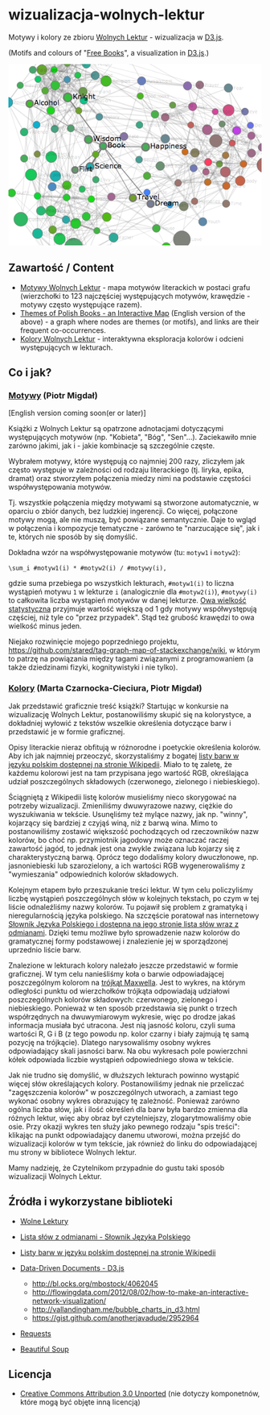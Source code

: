 wizualizacja-wolnych-lektur
=========================

Motywy i kolory ze zbioru [Wolnych Lektur](http://wolnelektury.pl/) - wizualizacja w [D3.js](http://d3js.org/).

(Motifs and colours of "[Free Books](http://wolnelektury.pl/)", a visualization in [D3.js](http://d3js.org/).)

![Themes Screenshot](wolnelektury_themes_screenshot.png)

## Zawartość / Content

* [Motywy Wolnych Lektur](http://stared.github.com/wizualizacja-wolnych-lektur/motywy_wolnych_lektur.html) - mapa motywów literackich w postaci grafu (wierzchołki to 123 najczęściej występujących motywów, krawędzie - motywy często występujące razem).
* [Themes of Polish Books - an Interactive Map](http://stared.github.com/wizualizacja-wolnych-polish_books_themes.html) (English version of the above) - a graph where nodes are themes (or motifs), and links are their frequent co-occurrences. 
* [Kolory Wolnych Lektur](http://stared.github.com/wizualizacja-wolnych-lektur/kolory.html) - interaktywna eksploracja kolorów i odcieni występujących w lekturach.

## Co i jak?

### [Motywy](http://stared.github.com/wizualizacja-wolnych-lektur/motywy_wolnych_lektur.html) (Piotr Migdał)

[English version coming soon(er or later)]

Książki z Wolnych Lektur są opatrzone adnotacjami dotyczącymi występujących motywów (np. "Kobieta", "Bóg", "Sen"...). Zaciekawiło mnie zarówno jakimi, jak i - jakie kombinacje są szczególnie częste.

Wybrałem motywy, które występują co najmniej 200 razy, zliczyłem jak często występuje w zależności od rodzaju literackiego (tj. liryka, epika, dramat) oraz stworzyłem połączenia miedzy nimi na podstawie częstości współwystępowania motywów.

Tj. wszystkie połączenia między motywami są stworzone automatycznie, w oparciu o zbiór danych, bez ludzkiej ingerencji. Co więcej, połączone motywy mogą, ale nie muszą, być powiązane semantycznie. Daje to wgląd w połączenia i kompozycje tematyczne - zarówno te "narzucające się", jak i te, których nie sposób by się domyślić.

Dokładna wzór na współwystępowanie motywów (tu: `motyw1` i `motyw2`):
 
    \sum_i #motyw1(i) * #motyw2(i) / #motywy(i),

gdzie suma przebiega po wszystkich lekturach, `#motyw1(i)` to liczna wystąpień motywu `1` w lekturze `i` (analogicznie dla `#motyw2(i)`), `#motywy(i)` to całkowita liczba wystąpień motywów w danej lekturze. [Owa wielkość statystyczna](http://stats.stackexchange.com/questions/6047) przyjmuje wartość większą od 1 gdy motywy współwystępują częściej, niż tyle co "przez przypadek". Stąd też grubość krawędzi to owa wielkość minus jeden.

Niejako rozwinięcie mojego poprzedniego projektu, https://github.com/stared/tag-graph-map-of-stackexchange/wiki, w którym to patrzę na powiązania między tagami związanymi z programowaniem (a także dziedzinami fizyki, kognitywistyki i nie tylko).


### [Kolory](http://stared.github.com/wizualizacja-wolnych-lektur/kolory.html) (Marta Czarnocka-Cieciura, Piotr Migdał)

Jak przedstawić graficznie treść książki? Startując w konkursie na wizualizację Wolnych Lektur, postanowiliśmy skupić się na kolorystyce, a dokładniej wyłowić z tekstów wszelkie określenia dotyczące barw i przedstawić je w formie graficznej.

Opisy literackie nieraz obfitują w różnorodne i poetyckie określenia kolorów. Aby ich jak najmniej przeoczyć, skorzystaliśmy z bogatej [listy barw w języku polskim dostępnej na stronie Wikipedii](http://pl.wikipedia.org/wiki/Lista_kolor%C3%B3w). Miało to tę zaletę, że każdemu kolorowi jest na tam przypisana jego wartość RGB, określająca udział poszczególnych składowych (czerwonego, zielonego i niebieskiego).

Ściągniętą z Wikipedii listę kolorów musieliśmy nieco skorygować na potrzeby wizualizacji. Zmieniliśmy dwuwyrazowe nazwy, ciężkie do wyszukiwania w tekście. Usunęliśmy też mylące nazwy, jak np. "winny", kojarzący się bardziej z czyjąś winą, niż z barwą wina. Mimo to postanowiliśmy zostawić większość pochodzących od rzeczowników nazw kolorów, bo choć np. przymiotnik jagodowy może oznaczać raczej zawartość jagód, to jednak jest ona zwykle związana lub kojarzy się z charakterystyczną barwą. Oprócz tego dodaliśmy kolory dwuczłonowe, np. jasnoniebieski lub szarozielony, a ich wartości RGB wygenerowaliśmy z "wymieszania" odpowiednich kolorów składowych.

Kolejnym etapem było przeszukanie treści lektur. W tym celu policzyliśmy liczbę wystąpień poszczególnych słów w kolejnych tekstach, po czym w tej liście odnaleźliśmy nazwy kolorów. Tu pojawił się problem z gramatyką i nieregularnością języka polskiego. Na szczęście poratował nas internetowy [Słownik Języka Polskiego i dostępna na jego stronie lista słów wraz z odmianami](http://www.sjp.pl/slownik/odmiany/). Dzięki temu możliwe było sprowadzenie nazw kolorów do gramatycznej formy podstawowej i znalezienie jej w sporządzonej uprzednio liście barw.

Znalezione w lekturach kolory należało jeszcze przedstawić w formie graficznej. W tym celu nanieśliśmy koła o barwie odpowiadającej poszczególnym kolorom na [trójkąt Maxwella](http://pl.wikipedia.org/wiki/Tr%C3%B3jk%C4%85t_Maxwella). Jest to wykres, na którym odległości punktu od wierzchołków trójkąta odpowiadają udziałowi poszczególnych kolorów składowych: czerwonego, zielonego i niebieskiego. Ponieważ w ten sposób przedstawia się punkt o trzech współrzędnych na dwuwymiarowym wykresie, więc po drodze jakaś informacja musiała być utracona. Jest nią jasność koloru, czyli suma wartości R, G i B (z tego powodu np. kolor czarny i biały zajmują tę samą pozycję na trójkącie). Dlatego narysowaliśmy osobny wykres odpowiadający skali jasności barw. Na obu wykresach pole powierzchni kółek odpowiada liczbie wystąpień odpowiedniego słowa w tekście.

Jak nie trudno się domyślić, w dłuższych lekturach powinno wystąpić więcej słów określających kolory. Postanowiliśmy jednak nie przeliczać "zagęszczenia kolorów" w poszczególnych utworach, a zamiast tego wykonać osobny wykres obrazujący tę zależność. Ponieważ zarówno ogólna liczba słów, jak i ilość określeń dla barw była bardzo zmienna dla różnych lektur, więc aby obraz był czytelniejszy, zlogarytmowaliśmy obie osie. Przy okazji wykres ten służy jako pewnego rodzaju "spis treści": klikając na punkt odpowiadający danemu utworowi, można przejść do wizualizacji kolorów w tym tekście, jak również do linku do odpowiadającej mu strony w bibliotece Wolnych lektur.

Mamy nadzieję, że Czytelnikom przypadnie do gustu taki sposób wizualizacji Wolnych Lektur.

## Źródła i wykorzystane biblioteki

* [Wolne Lektury](http://wolnelektury.pl/)

* [Lista słów z odmianami - Słownik Języka Polskiego](http://www.sjp.pl/slownik/odmiany/)

* [Listy barw w języku polskim dostępnej na stronie Wikipedii](http://pl.wikipedia.org/wiki/Lista_kolor%C3%B3w)

* [Data-Driven Documents - D3.js](http://d3js.org/)
    * http://bl.ocks.org/mbostock/4062045
    * http://flowingdata.com/2012/08/02/how-to-make-an-interactive-network-visualization/
    * http://vallandingham.me/bubble_charts_in_d3.html
    * https://gist.github.com/anotherjavadude/2952964

* [Requests](http://docs.python-requests.org/)
* [Beautiful Soup](http://www.crummy.com/software/BeautifulSoup/)


## Licencja

* [Creative Commons Attribution 3.0 Unported](http://creativecommons.org/licenses/by/3.0/)
(nie dotyczy komponetnów, które mogą być objęte inną licencją)
